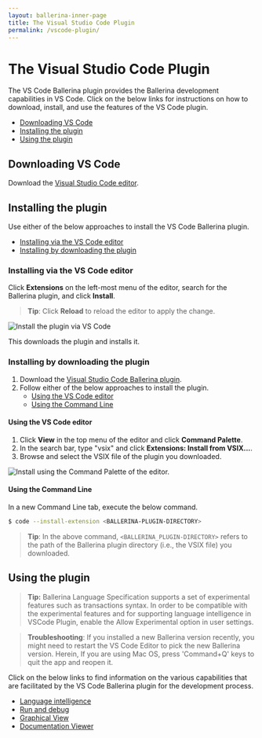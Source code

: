 ```yaml
---
layout: ballerina-inner-page
title: The Visual Studio Code Plugin
permalink: /vscode-plugin/
---
```


# The Visual Studio Code Plugin

The VS Code Ballerina plugin provides the Ballerina development capabilities in VS Code. Click on the below links for instructions on how to download, install, and use the features of the VS Code plugin.

- [Downloading VS Code](#downloading-vs-code)
- [Installing the plugin](#installing-the-plugin)
- [Using the plugin](#using-the-plugin)

## Downloading VS Code 

Download the [Visual Studio Code editor](https://code.visualstudio.com/download).


## Installing the plugin

Use either of the below approaches to install the VS Code Ballerina plugin.

- [Installing via the VS Code editor](#installing-via-the-vs-code-editor)
- [Installing by downloading the plugin](#installing-by-downloading-the-plugin)

### Installing via the VS Code editor

Click **Extensions** on the left-most menu of the editor, search for the Ballerina plugin, and click **Install**.

> **Tip**: Click **Reload** to reload the editor to apply the change.

![Install the plugin via VS Code](/learn/images/install-via-editor.gif)

This downloads the plugin and installs it.

### Installing by downloading the plugin

1. Download the [Visual Studio Code Ballerina plugin](https://marketplace.visualstudio.com/items?itemName=ballerina.ballerina).
2. Follow either of the below approaches to install the plugin.
    - [Using the VS Code editor](#using-the-vs-code-editor)
    - [Using the Command Line](#using-the-command-line)

#### Using the VS Code editor

1. Click **View** in the top menu of the editor and click **Command Palette**.
2. In the search bar, type "vsix" and click **Extensions: Install from VSIX...**.
3. Browse and select the VSIX file of the plugin you downloaded.

![Install using the Command Palette of the editor.](/learn/images/install-via-palette.gif)

#### Using the Command Line
In a new Command Line tab, execute the below command.
```bash
$ code --install-extension <BALLERINA-PLUGIN-DIRECTORY>
```
> **Tip**: In the above command, `<BALLERINA_PLUGIN-DIRECTORY>` refers to the path of the Ballerina plugin directory (i.e., the VSIX file) you downloaded.

## Using the plugin

> **Tip:** Ballerina Language Specification supports a set of experimental features such as transactions syntax. In order to be compatible with the experimental features and for supporting language intelligence in VSCode Plugin, enable the Allow Experimental option in user settings.

> **Troubleshooting**: If you installed a new Ballerina version recently, you might need to restart the VS Code Editor to pick the new Ballerina version. Herein, If you are using Mac OS, press 'Command+Q' keys to quit the app and reopen it.

Click on the below links to find information on the various capabilities that are facilitated by the VS Code Ballerina plugin for the development process.

- [Language intelligence](/learn/tools-ides/vscode-plugin/language-intelligence)
- [Run and debug](/learn/tools-ides//vscode-plugin/run-and-debug)
- [Graphical View](/learn/tools-ides//vscode-plugin/graphical-editor)
- [Documentation Viewer](/learn/tools-ides/vscode-plugin/documentation-viewer)

